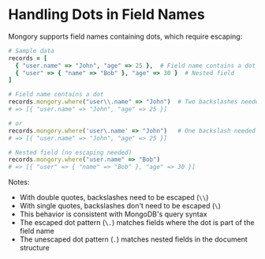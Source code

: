 # Handling Dots in Field Names

Mongory supports field names containing dots, which require escaping:

```ruby
# Sample data
records = [
  { "user.name" => "John", "age" => 25 },  # Field name contains a dot
  { "user" => { "name" => "Bob" }, "age" => 30 }  # Nested field
]

# Field name contains a dot
records.mongory.where("user\\.name" => "John")  # Two backslashes needed with double quotes
# => [{ "user.name" => "John", "age" => 25 }]

# or
records.mongory.where('user\.name' => "John")   # One backslash needed with single quotes
# => [{ "user.name" => "John", "age" => 25 }]

# Nested field (no escaping needed)
records.mongory.where("user.name" => "Bob")
# => [{ "user" => { "name" => "Bob" }, "age" => 30 }]
```

Notes:
- With double quotes, backslashes need to be escaped (`\\`)
- With single quotes, backslashes don't need to be escaped (`\`)
- This behavior is consistent with MongoDB's query syntax
- The escaped dot pattern (`\.`) matches fields where the dot is part of the field name
- The unescaped dot pattern (`.`) matches nested fields in the document structure
